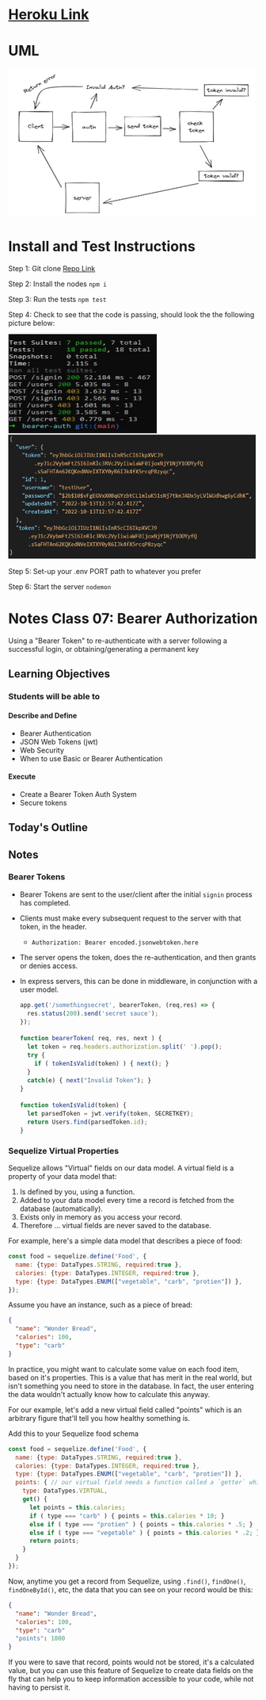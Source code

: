 # [Heroku Link](https://dftjr-bearer-auth.herokuapp.com)



# UML

<img src="./img/lab-07-uml.jpg" alt="UML Picture" width="500" height="300"/>

# Install and Test Instructions

Step 1: Git clone [Repo Link](https://github.com/dftjr/basic-auth.git)

Step 2: Install the nodes <code>npm i</code>

Step 3: Run the tests <code>npm test</code>

Step 4: Check to see that the code is passing, should look the the following picture below:

<img src="./img/lab-07-jest.jpg" alt="Test Picture" width="300" height="200"/>

<img src="./img/lab-07-endpoint-signup.jpg" alt="Test Picture" width="500" height="250"/>

Step 5: Set-up your .env PORT path to whatever you prefer

Step 6: Start the server <code>nodemon</code>


# Notes Class 07: Bearer Authorization

Using a "Bearer Token" to re-authenticate with a server following a successful login, or obtaining/generating a permanent key

## Learning Objectives

### Students will be able to

#### Describe and Define

- Bearer Authentication
- JSON Web Tokens (jwt)
- Web Security
- When to use Basic or Bearer Authentication

#### Execute

- Create a Bearer Token Auth System
- Secure tokens

## Today's Outline

<!-- To Be Completed By Instructor -->

## Notes

### Bearer Tokens

- Bearer Tokens are sent to the user/client after the initial `signin` process has completed.
- Clients must make every subsequent request to the server with that token, in the header.
  - `Authorization: Bearer encoded.jsonwebtoken.here`
- The server opens the token, does the re-authentication, and then grants or denies access.
- In express servers, this can be done in middleware, in conjunction with a user model.

  ```javascript
  app.get('/somethingsecret', bearerToken, (req,res) => {
    res.status(200).send('secret sauce');
  });

  function bearerToken( req, res, next ) {
    let token = req.headers.authorization.split(' ').pop();
    try {
      if ( tokenIsValid(token) ) { next(); }
    }
    catch(e) { next("Invalid Token"); }
  }

  function tokenIsValid(token) {
    let parsedToken = jwt.verify(token, SECRETKEY);
    return Users.find(parsedToken.id);
  }
  ```

### Sequelize Virtual Properties

Sequelize allows "Virtual" fields on our data model. A virtual field is a property of your data model that:

1. Is defined by you, using a function.
2. Added to your data model every time a record is fetched from the database (automatically).
3. Exists only in memory as you access your record.
4. Therefore ... virtual fields are never saved to the database.

For example, here's a simple data model that describes a piece of food:

```javascript
const food = sequelize.define('Food', {
  name: {type: DataTypes.STRING, required:true },
  calories: {type: DataTypes.INTEGER, required:true },
  type: {type: DataTypes.ENUM(["vegetable", "carb", "protien"]) },
});
```

Assume you have an instance, such as a piece of bread:

```json
{
  "name": "Wonder Bread",
  "calories": 100,
  "type": "carb"
}
```

In practice, you might want to calculate some value on each food item, based on it's properties. This is a value that has merit in the real world, but isn't something you need to store in the database. In fact, the user entering the data wouldn't actually know how to calculate this anyway.

For our example, let's add a new virtual field called "points" which is an arbitrary figure that'll tell you how healthy something is.

Add this to your Sequelize food schema

```javascript
const food = sequelize.define('Food', {
  name: {type: DataTypes.STRING, required:true },
  calories: {type: DataTypes.INTEGER, required:true },
  type: {type: DataTypes.ENUM(["vegetable", "carb", "protien"]) },
  points: { // our virtual field needs a function called a `getter` which runs and uses it's return value.
    type: DataTypes.VIRTUAL,
    get() {
      let points = this.calories;
      if ( type === "carb" ) { points = this.calories * 10; }
      else if ( type === "protien" ) { points = this.calories * .5; }
      else if ( type === "vegetable" ) { points = this.calories * .2; }
      return points;
    }
  }
});
```

Now, anytime you get a record from Sequelize, using `.find()`, `findOne()`, `findOneById()`, etc, the data that you can see on your record would be this:

```json
{
  "name": "Wonder Bread",
  "calories": 100,
  "type": "carb"
  "points": 1000
}
```

If you were to save that record, points would not be stored, it's a calculated value, but you can use this feature of Sequelize to create data fields on the fly that can help you to keep information accessible to your code, while not having to persist it.